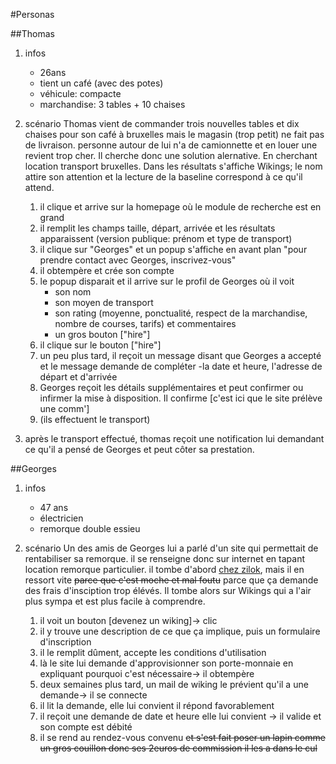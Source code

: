 #Personas

##Thomas

1. infos
	* 26ans
	* tient un café (avec des potes)
	* véhicule: compacte
	* marchandise: 3 tables + 10 chaises

2. scénario
Thomas vient de commander trois nouvelles tables et dix chaises pour son café à bruxelles mais le magasin (trop petit) ne fait pas de livraison. personne autour de lui n'a de camionnette et en louer une revient trop cher. Il cherche donc une solution alernative. En cherchant location transport bruxelles. Dans les résultats s'affiche Wikings; le nom attire son attention et la lecture de la baseline correspond à ce qu'il attend.
	1. il clique et arrive sur la homepage où le module de recherche est en grand
	2. il remplit les champs taille, départ, arrivée et les résultats apparaissent (version publique: prénom et type de transport)
	3. il clique sur "Georges" et un popup s'affiche en avant plan "pour prendre contact avec Georges, inscrivez-vous"
	4. il obtempère et crée son compte
	5. le popup disparait et il arrive sur le profil de Georges où il voit
		* son nom
		* son moyen de transport
		* son rating (moyenne, ponctualité, respect de la marchandise, nombre de courses, tarifs) et commentaires
		* un gros bouton ["hire"]
	6. il clique sur le bouton ["hire"]
	7. un peu plus tard, il reçoit un message disant que Georges a accepté et le message demande de compléter -la date et heure, l'adresse de départ et d'arrivée
	8. Georges reçoit les détails supplémentaires et peut confirmer ou infirmer la mise à disposition. Il confirme [c'est ici que le site prélève une comm']
	9. (ils effectuent le transport)
10. après le transport effectué, thomas reçoit une notification lui demandant ce qu'il a pensé de Georges et peut côter sa prestation.

##Georges

1. infos
	* 47 ans
	* électricien
	* remorque double essieu

2. scénario
Un des amis de Georges lui a parlé d'un site qui permettait de rentabiliser sa remorque. il se renseigne donc sur internet en tapant location remorque particulier. il tombe d'abord [chez zilok](http://fr.zilok.com/), mais il en ressort vite ~~parce que c'est moche et mal foutu~~ parce que ça demande des frais d'insciption trop élévés.
Il tombe alors sur Wikings qui a l'air plus sympa et est plus facile à comprendre.
	1. il voit un bouton [devenez un wiking]-> clic
	2. il y trouve une description de ce que ça implique, puis un formulaire d'inscription
	3. il le remplit dûment, accepte les conditions d'utilisation
	4. là le site lui demande d'approvisionner son porte-monnaie en expliquant pourquoi c'est nécessaire-> il obtempère
	5. deux semaines plus tard, un mail de wiking le prévient qu'il a une demande-> il se connecte
	6. il lit la demande, elle lui convient il répond favorablement
	7. il reçoit une demande de date et heure elle lui convient -> il valide et son compte est débité
	8. il se rend au rendez-vous convenu ~~et s'est fait poser un lapin comme un gros couillon donc ses 2euros de commission il les a dans le cul~~







